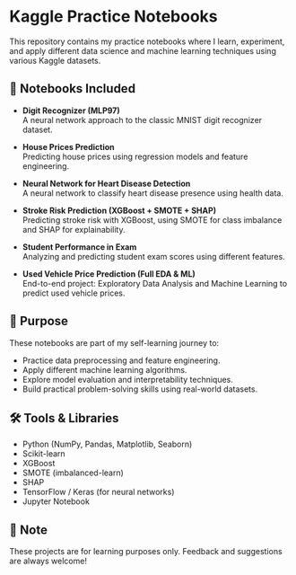 
# Kaggle Practice Notebooks

This repository contains my practice notebooks where I learn, experiment, and apply different data science and machine learning techniques using various Kaggle datasets.

## 📂 Notebooks Included

- **Digit Recognizer (MLP97)**  
  A neural network approach to the classic MNIST digit recognizer dataset.

- **House Prices Prediction**  
  Predicting house prices using regression models and feature engineering.

- **Neural Network for Heart Disease Detection**  
  A neural network to classify heart disease presence using health data.

- **Stroke Risk Prediction (XGBoost + SMOTE + SHAP)**  
  Predicting stroke risk with XGBoost, using SMOTE for class imbalance and SHAP for explainability.

- **Student Performance in Exam**  
  Analyzing and predicting student exam scores using different features.

- **Used Vehicle Price Prediction (Full EDA & ML)**  
  End-to-end project: Exploratory Data Analysis and Machine Learning to predict used vehicle prices.

## 📌 Purpose

These notebooks are part of my self-learning journey to:
- Practice data preprocessing and feature engineering.
- Apply different machine learning algorithms.
- Explore model evaluation and interpretability techniques.
- Build practical problem-solving skills using real-world datasets.

## 🛠️ Tools & Libraries

- Python (NumPy, Pandas, Matplotlib, Seaborn)
- Scikit-learn
- XGBoost
- SMOTE (imbalanced-learn)
- SHAP
- TensorFlow / Keras (for neural networks)
- Jupyter Notebook

## 📣 Note

These projects are for learning purposes only. Feedback and suggestions are always welcome!
